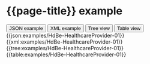 # {{page-title}} example

<div>
  <div class="tab">
     <button class="tablinks active" onclick="openTab(event, 'JSON example')">JSON example</button>
     <button class="tablinks" onclick="openTab(event, 'XML example')">XML example</button>
     <button class="tablinks" onclick="openTab(event, 'Tree view')">Tree view</button>
     <button class="tablinks" onclick="openTab(event, 'Table view')">Table view</button>   
  </div>

  <div id="JSON example" class="tabcontent" style="display:block">
      {{json:examples/HdBe-HealthcareProvider-01}}
  </div>
  <div id="XML example" class="tabcontent">
      {{xml:examples/HdBe-HealthcareProvider-01}}
  </div>
  <div id="Tree view" class="tabcontent">
      {{tree:examples/HdBe-HealthcareProvider-01}}
  </div>
  <div id="Table view" class="tabcontent">
      {{table:examples/HdBe-HealthcareProvider-01}}
  </div>

</div>
